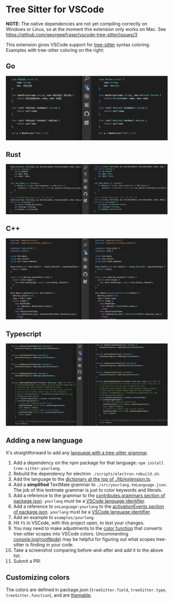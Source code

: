 # Tree Sitter for VSCode

**NOTE:** The native dependencies are not yet compiling correctly on Windows or Linux, so at the moment this extension only works on Mac. See https://github.com/georgewfraser/vscode-tree-sitter/issues/3

This extension gives VSCode support for [tree-sitter](http://tree-sitter.github.io/tree-sitter/) syntax coloring. Examples with tree-sitter coloring on the right:

## Go

![Go](./screenshots/go.png)

## Rust

![Rust](./screenshots/rust.png)

## C++

![C++](./screenshots/cpp.png)

## Typescript

![Typescript](./screenshots/typescript.png)

## Adding a new language

It's straightforward to add any [language with a tree-sitter grammar](https://tree-sitter.github.io/tree-sitter/).

1. Add a dependency on the npm package for that language: `npm install tree-sitter-yourlang`.
2. Rebuild the dependency for electron `./scripts/electron-rebuild.sh`.
3. Add the language to the [dictionary at the top of ./lib/extension.ts](https://github.com/georgewfraser/vscode-tree-sitter/blob/fb4400b78481845c6a8497d079508d28aea25c19/src/extension.ts#L6).
4. Add a **simplified** TextMate grammar to `./src/yourlang.tmLanguage.json`. The job of this textmate grammar is just to color keywords and literals.
5. Add a reference to the grammar to the [contributes.grammars section of package.json](https://github.com/georgewfraser/vscode-tree-sitter/blob/fb4400b78481845c6a8497d079508d28aea25c19/package.json#L26). `yourlang` must be a [VSCode language identifier](https://code.visualstudio.com/docs/languages/identifiers).
6. Add a reference to `onLanguage:yourlang` to the [activationEvents section of package.json](https://github.com/georgewfraser/vscode-tree-sitter/blob/fb4400b78481845c6a8497d079508d28aea25c19/package.json#L18). `yourlang` must be a [VSCode language identifier](https://code.visualstudio.com/docs/languages/identifiers).
7. Add an example to `examples/yourlang`.
8. Hit `F5` in VSCode, with this project open, to test your changes.
9. You may need to make adjustments to the [color function](https://github.com/georgewfraser/vscode-tree-sitter/blob/fb4400b78481845c6a8497d079508d28aea25c19/src/extension.ts#L135) that converts tree-sitter scopes into VSCode colors. Uncommenting [console.log(rootNode)](https://github.com/georgewfraser/vscode-tree-sitter/blob/fb4400b78481845c6a8497d079508d28aea25c19/src/extension.ts#L123) may be helpful for figuring out what scopes tree-sitter is finding in your code.
10. Take a screenshot comparing before-and-after and add it to the above list.
12. Submit a PR!

## Customizing colors

The colors are defined in package.json (`treeSitter.field`, `treeSitter.type`, `treeSitter.function`), and are [themable](https://code.visualstudio.com/api/extension-guides/color-theme).